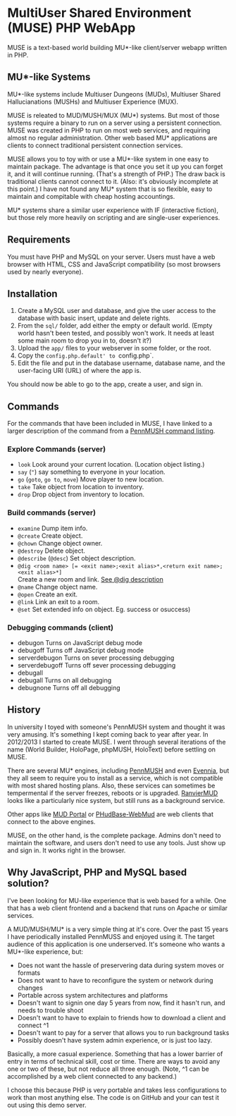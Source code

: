 # MultiUser Shared Environment (MUSE) PHP WebApp
MUSE is a text-based world building MU*-like client/server webapp written in PHP.

## MU*-like Systems

MU*-like systems include Multiuser Dungeons (MUDs), Multiuser Shared Hallucianations (MUSHs) and Multiuser Experience (MUX).

MUSE is releated to MUD/MUSH/MUX (MU*) systems. But most of those systems require a binary to run on a server using a persistent connection. MUSE was created in PHP to run on most web services, and requiring almost no regular administration. Other web based MU* applications are clients to connect traditional persistent connection services.

MUSE allows you to toy with or use a MU*-like system in one easy to maintain package. The advantage is that once you set it up you can forget it, and it will continue running. (That's a strength of PHP.) The draw back is traditional clients cannot connect to it. (Also: it's obviously incomplete at this point.) I have not found any MU* system that is so flexible, easy to maintain and compitable with cheap hosting accountings.

MU* systems share a similar user experience with IF (interactive fiction), but those rely more heavily on scripting and are single-user experiences.

## Requirements

You must have PHP and MySQL on your server. Users must have a web browser with HTML, CSS and JavaScript compatibility (so most browsers used by nearly everyone).

## Installation

1. Create a MySQL user and database, and give the user access to the database with basic insert, update and delete rights.
2. From the `sql/` folder, add either the empty or default world. (Empty world hasn't been tested, and possibly won't work. It needs at least some main room to drop you in to, doesn't it?)
3. Upload the `app/` files to your webserver in some folder, or the root.
4. Copy the `config.php.default' to `config.php`.
5. Edit the file and put in the database username, database name, and the user-facing URI (URL) of where the app is.

You should now be able to go to the app, create a user, and sign in.

## Commands

For the commands that have been included in MUSE, I have linked to a larger description of the command from a [PennMUSH command listing](http://dynamix.xidus.net/penncmd.htm#@dig).

### Explore Commands (server)

* `look` Look around your current location. (Location object listing.) 
* `say` (`"`) say something to everyone in your location.
* `go` (`goto`, `go to`, `move`) Move player to new location.
* `take` Take object from location to inventory.
* `drop` Drop object from inventory to location.

### Build commands (server)
* `examine` Dump item info.
* `@create` Create object.
* `@chown` Change object owner.
* `@destroy` Delete object.
* `@describe` (`@desc`) Set object description.
* `@dig <room name> [= <exit name>;<exit alias>*,<return exit name>;<exit alias>*]`<br/>Create a new room and link. [See @dig description](http://dynamix.xidus.net/penncmd.htm#@dig)
* `@name` Change object name.
* `@open` Create an exit.
* `@link` Link an exit to a room.
* `@set` Set extended info on object. Eg. success or osuccess)

### Debugging commands (client)

* debugon Turns on JavaScript debug mode
* debugoff Turns off JavaScript debug mode
* serverdebugon Turns on sever processing debugging
* serverdebugoff Turns off sever processing debugging
* debugall
* debugall Turns on all debugging
* debugnone Turns off all debugging

## History

In university I toyed with someone's PennMUSH system and thought it was very amusing. It's something I kept coming back to year after year. In 2012/2013 I started to create MUSE. I went through several iterations of the name (World Builder, HoloPage, phpMUSH, HoloText) before settling on MUSE.

There are several MU* engines, including [PennMUSH](http://www.pennmush.org/) and even [Evennia](http://www.evennia.com/), but they all seem to require you to install as a service, which is not compatible with most shared hosting plans. Also, these services can sometimes be tempermental if the server freezes, reboots or is upgraded. [RanvierMUD](http://ranviermud.com/) looks like a particularly nice system, but still runs as a background service.

Other apps like [MUD Portal](http://www.mudportal.com/) or [PHudBase-WebMud](http://www.phudbase.com/webmud.php) are web clients that connect to the above engines.

MUSE, on the other hand, is the complete package. Admins don't need to maintain the software, and users don't need to use any tools. Just show up and sign in. It works right in the browser.

## Why JavaScript, PHP and MySQL based solution?
I've been looking for MU-like experience that is web based for a while. One that has a web client frontend and a backend that runs on Apache or similar services.

A MUD/MUSH/MU* is a very simple thing at it's core. Over the past 15 years I have periodically installed PennMUSS and enjoyed using it.
The target audience of this application is one underserved. It's someone who wants a MU*-like experience, but:

* Does not want the hassle of preservering data during system moves or formats
* Does not want to have to reconfigure the system or network during changes
* Portable across system architectures and platforms
* Doesn't want to signin one day 5 years from now, find it hasn't run, and needs to trouble shoot
* Doesn't want to have to explain to friends how to download a client and connect ^1
* Doesn't want to pay for a server that allows you to run background tasks
* Possibly doesn't have system admin experience, or is just too lazy.

Basically, a more casual experience. Something that has a lower barrier of entry in terms of technical skill, cost or time. There are ways to avoid any one or two of these, but not reduce all three enough. (Note, ^1 can be accomplished by a web client connected to any backend.)

I choose this because PHP is very portable and takes less configurations to work than most anything else. The code is on GitHub and your can test it out using this demo server.
